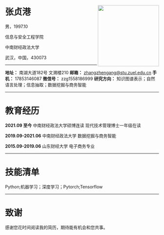 # 张贞港 <img src="张贞港.jpg" width = "200" height = "200" alt="" align=right />

男，1997.10

信息与安全工程学院

中南财经政法大学

武汉，中国，430073

---

**地址：** 南湖大道182号 文溯楼210
**邮箱：** zhangzhengang@stu.zuel.edu.cn
**手机：** 17853146087
**微信号：** zzg1558186999
**研究方向：**  知识图谱表示；自然语言处理；信息抽取；数据挖掘与商务智能

---
# 教育经历
**2021.09 至今** 中南财经政法大学硕博连读 现代技术管理博士一年级在读 

**2019.09-2021.06** 中南财经政法大学 数据挖掘与商务智能 

**2015.09-2019.06** 山东财经大学 电子商务专业

---
# 技能清单

Python;机器学习；深度学习；Pytorch;Tensorflow

---

# 致谢
感谢您花时间阅读我的简历，期待能有机会和您共事。
